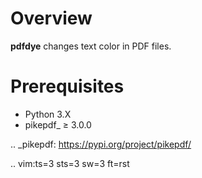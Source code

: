 Overview
========

**pdfdye** changes text color in PDF files.

Prerequisites
=============

* Python 3.X
* pikepdf_ ≥ 3.0.0

.. _pikepdf:
   https://pypi.org/project/pikepdf/

.. vim:ts=3 sts=3 sw=3 ft=rst
